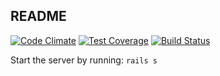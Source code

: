 ## README

[![Code Climate](https://codeclimate.com/github/inooid/BoydDamesAPI-for-portfolio/badges/gpa.svg)](https://codeclimate.com/github/inooid/BoydDamesAPI-for-portfolio)
[![Test Coverage](https://codeclimate.com/github/inooid/BoydDamesAPI-for-portfolio/badges/coverage.svg)](https://codeclimate.com/github/inooid/BoydDamesAPI-for-portfolio/coverage)
[![Build Status](https://travis-ci.org/inooid/BoydDamesAPI-for-portfolio.svg?branch=master)](https://travis-ci.org/inooid/BoydDamesAPI-for-portfolio)

Start the server by running: ``` rails s ```
